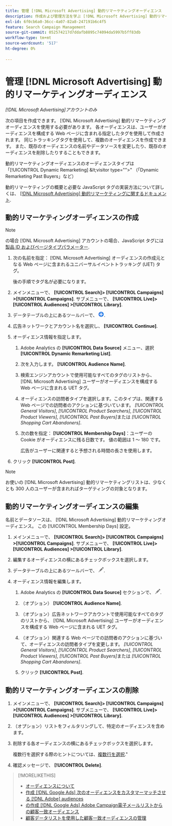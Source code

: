 ```yaml
---
title: 管理 [!DNL Microsoft Advertising] 動的リマーケティングオーディエンス
description: 作成および管理方法を学ぶ [!DNL Microsoft Advertising] 動的リマーケティングオーディエンス。
exl-id: 6f0cb6a0-36cc-4a07-82a8-247191b6c4f5
feature: Search Campaign Management
source-git-commit: 052574217d7ddafb8895c74094da5997b5ff83db
workflow-type: tm+mt
source-wordcount: '517'
ht-degree: 0%

---
```


# 管理 [!DNL Microsoft Advertising] 動的リマーケティングオーディエンス

*[!DNL Microsoft Advertising]アカウントのみ*

次の項目を作成できます。 [!DNL Microsoft Advertising] 動的リマーケティングオーディエンスを使用する必要があります。 各オーディエンスは、ユーザーがオーディエンスを構成する Web ページに含まれる指定したタグを使用して作成されます。 同じトラッキングタグを使用して、複数のオーディエンスを作成できます。 また、既存のオーディエンスの名前やデータソースを変更したり、既存のオーディエンスを削除したりすることもできます。

動的リマーケティングオーディエンスのオーディエンスタイプは「[!UICONTROL Dynamic Remarketing] \&lt;visitor type=&quot;&quot;>&quot; （「Dynamic Remarketing Past Buyers」など）

動的リマーケティングの概要と必要な JavaScript タグの実装方法について詳しくは、 [[!DNL Microsoft Advertising] 動的リマーケティングに関するドキュメント](https://help.ads.microsoft.com/#apex/ads/en/56910).

## 動的リマーケティングオーディエンスの作成

>[!NOTE]
>
>の場合 [!DNL Microsoft Advertising] アカウントの場合、JavaScript タグには [製品 ID およびページタイプパラメーター](https://help.ads.microsoft.com/#apex/ads/en/56910/1/#exp85).

1. 次の名前を指定： [!DNL Microsoft Advertising] オーディエンスの作成元となる Web ページに含まれるユニバーサルイベントトラッキング (UET) タグ。

   後の手順でタグ名が必要になります。

1. メインメニューで、 **[!UICONTROL Search]> [!UICONTROL Campaigns] >[!UICONTROL Campaigns]**. サブメニューで、 **[!UICONTROL Live]> [!UICONTROL Audiences] >[!UICONTROL Library]**.

1. データテーブルの上にあるツールバーで、 ![作成](/help/search-social-commerce/assets/add.png "作成").

1. 広告ネットワークとアカウント名を選択し、 **[!UICONTROL Continue]**.

1. オーディエンス情報を指定します。

   1. Adobe Analytics の **[!UICONTROL Data Source]** メニュー、選択 **[!UICONTROL Dynamic Remarketing List]**.

   1. 次を入力します。 **[!UICONTROL Audience Name]**.

   1. 検索エンジンアカウントで使用可能なすべてのタグのリストから、 [!DNL Microsoft Advertising] ユーザーがオーディエンスを構成する Web ページに含まれる UET タグ。

   1. オーディエンスの訪問者タイプを選択します。このタイプは、関連する Web ページでの訪問者のアクションに基づいています。 *[!UICONTROL General Visitors]*, *[!UICONTROL Product Searchers]*, *[!UICONTROL Product Viewers]*, *[!UICONTROL Past Buyers]*&#x200B;または *[!UICONTROL Shopping Cart Abandoners]*.

   1. 次の数を指定： **[!UICONTROL Membership Days]**：ユーザーの Cookie がオーディエンスに残る日数です。 値の範囲は 1 ～ 180 です。

      広告がユーザーに関連すると予想される時間の長さを使用します。

1. クリック **[!UICONTROL Post]**.

>[!NOTE]
>
>お使いの [!DNL Microsoft Advertising] 動的リマーケティングリストは、少なくとも 300 人のユーザーが含まれればターゲティングの対象となります。

## 動的リマーケティングオーディエンスの編集

名前とデータソースは、 [!DNL Microsoft Advertising] 動的リマーケティングオーディエンス。 この [!UICONTROL Membership Days] 設定。

1. メインメニューで、 **[!UICONTROL Search]> [!UICONTROL Campaigns] >[!UICONTROL Campaigns]**. サブメニューで、 **[!UICONTROL Live]> [!UICONTROL Audiences] >[!UICONTROL Library]**.

1. 編集するオーディエンスの横にあるチェックボックスを選択します。

1. データテーブルの上にあるツールバーで、 ![編集](/help/search-social-commerce/assets/edit.png "編集").

1. オーディエンス情報を編集します。

   1. Adobe Analytics の **[!UICONTROL Data Source]** セクションで、 ![編集](/help/search-social-commerce/assets/edit.png "編集").

   1. （オプション） **[!UICONTROL Audience Name]**.

   1. （オプション）広告ネットワークアカウントで使用可能なすべてのタグのリストから、 [!DNL Microsoft Advertising] ユーザーがオーディエンスを構成する Web ページに含まれる UET タグ。

   1. （オプション）関連する Web ページでの訪問者のアクションに基づいて、オーディエンスの訪問者タイプを変更します。 *[!UICONTROL General Visitors]*, *[!UICONTROL Product Searchers]*, *[!UICONTROL Product Viewers]*, *[!UICONTROL Past Buyers]*&#x200B;または *[!UICONTROL Shopping Cart Abandoners]*.

   1. クリック **[!UICONTROL Post]**.

## 動的リマーケティングオーディエンスの削除

1. メインメニューで、 **[!UICONTROL Search]> [!UICONTROL Campaigns] >[!UICONTROL Campaigns]**. サブメニューで、 **[!UICONTROL Live]> [!UICONTROL Audiences] >[!UICONTROL Library]**.

1. （オプション）リストをフィルタリングして、特定のオーディエンスを含めます。

1. 削除する各オーディエンスの横にあるチェックボックスを選択します。

   複数行を選択する際のヒントについては、[複数行を選択](/help/search-social-commerce/common-tasks/navigation-editing-selection/multiple-rows-select.md).&quot;

1. 確認メッセージで、 **[!UICONTROL Delete]**.

>[!MORELIKETHIS]
>
>* [オーディエンスについて](audience-about.md)
>* [作成 [!DNL Google Ads] 次のオーディエンスをカスタマーマッチさせる [!DNL Adobe] audiences](google-audience-from-adobe-audience.md)
>* [の作成 [!DNL Google Ads] Adobe Campaign電子メールリストからの顧客一致オーディエンス](google-audience-from-campaign-email-list.md)
>* [顧客データリストを使用した顧客一致オーディエンスの管理](audience-from-customer-data-list.md)
